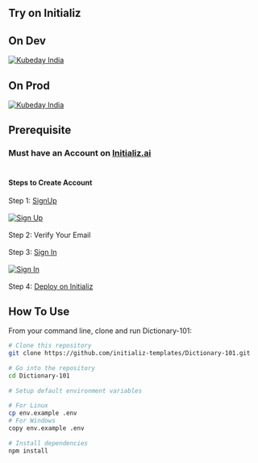## Try on Initializ
 
## On Dev 
[![Kubeday India](https://res.cloudinary.com/daosik5yi/image/upload/f_auto,q_auto/pntsnjpa1sxbc2d02q9n)](https://console.dev.initializ.ai/create-app/?clone=https://github.com/initializ-templates/Dictionary-101&repo_name=Dictionary-101&description=♾️%20A%20dynamic%20React-based%20dictionary%20website%20for%20seamless%20word%20lookup%20and%20definitions&github=true)
 
## On Prod 
[![Kubeday India](https://res.cloudinary.com/daosik5yi/image/upload/f_auto,q_auto/pntsnjpa1sxbc2d02q9n)](https://console.initializ.ai/create-app/?clone=https://github.com/initializ-templates/Dictionary-101&repo_name=Dictionary-101&description=♾️%20A%20dynamic%20React-based%20dictionary%20website%20for%20seamless%20word%20lookup%20and%20definitions&github=true)
 
## Prerequisite 
### Must have an Account on [Initializ.ai](https://console.initializ.ai/register/)<br><br>
 
#### Steps to Create Account
Step 1: [SignUp](https://console.initializ.ai/register/) <br>
<br>[![Sign Up](https://res.cloudinary.com/dd4xje8fc/image/upload/v1717773727/image_1_eaxyhp.png)](https://console.initializ.ai/register/)<br><br>
Step 2: Verify Your Email<br><br>
Step 3: [Sign In](https://console.initializ.ai/login/) <br><br>[![Sign In](https://res.cloudinary.com/dd4xje8fc/image/upload/v1717773726/image_2_pi56ah.png)](https://console.initializ.ai/login/)<br><br>
Step 4: [Deploy on Initializ](https://console.initializ.ai/create-app/?clone=https://github.com/initializ-templates/Dictionary-101&repo_name=Dictionary-101&description=♾️%20A%20dynamic%20React-based%20dictionary%20website%20for%20seamless%20word%20lookup%20and%20definitions&github=true)
 
 
 
## How To Use
 
From your command line, clone and run Dictionary-101:
 
```bash
# Clone this repository
git clone https://github.com/initializ-templates/Dictionary-101.git
 
# Go into the repository
cd Dictionary-101
 
# Setup default environment variables
 
# For Linux
cp env.example .env
# For Windows
copy env.example .env
 
# Install dependencies
npm install
